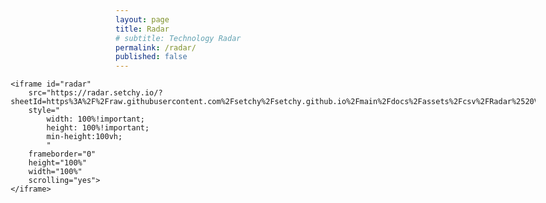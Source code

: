 ```yaml
---
layout: page
title: Radar
# subtitle: Technology Radar
permalink: /radar/
published: false
---
```


<div style=" 
    margin-left: -33.3%; 
    margin-right: -33.3%; 
    min-height: 100vh;
    ">

    <iframe id="radar"
        src="https://radar.setchy.io/?sheetId=https%3A%2F%2Fraw.githubusercontent.com%2Fsetchy%2Fsetchy.github.io%2Fmain%2Fdocs%2Fassets%2Fcsv%2FRadar%2520Vol.%252026.csv"
        style="
            width: 100%!important;
            height: 100%!important;
            min-height:100vh;
            "
        frameborder="0"
        height="100%"
        width="100%"
        scrolling="yes">
    </iframe>

</div>
